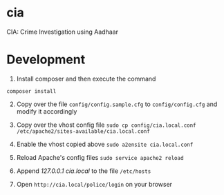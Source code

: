 # cia
CIA: Crime Investigation using Aadhaar


# Development

1) Install composer and then execute the command

`composer install`

2) Copy over the file `config/config.sample.cfg` to `config/config.cfg` and modify it accordingly

3) Copy over the vhost config file `sudo cp config/cia.local.conf /etc/apache2/sites-available/cia.local.conf`

4) Enable the vhost copied above `sudo a2ensite cia.local.conf`

5) Reload Apache's config files `sudo service apache2 reload`

6) Append *127.0.0.1  cia.local* to the file `/etc/hosts`

7) Open `http://cia.local/police/login` on your browser